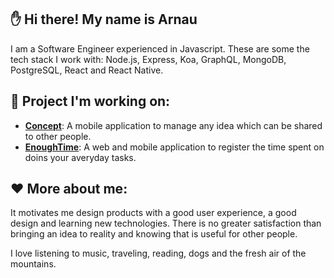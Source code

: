 
## ✋ Hi there! My name is Arnau

I am a Software Engineer experienced in Javascript. These are some the tech stack I work with: Node.js, Express, Koa, GraphQL, MongoDB, PostgreSQL, React and React Native.

## 🚀 Project I'm working on:

- **[Concept](https://github.com/feliu89/concept)**: A mobile application to manage any idea which can be shared to other people.
- **[EnoughTime](https://github.com/feliu89/enoughtime)**: A web and mobile application to register the time spent on doins your averyday tasks.

## ❤ More about me:

It motivates me design products with a good user experience, a good design and learning new technologies. There is no greater satisfaction than bringing an idea to reality and knowing that is useful for other people.

I love listening to music, traveling, reading, dogs and the fresh air of the mountains. 
